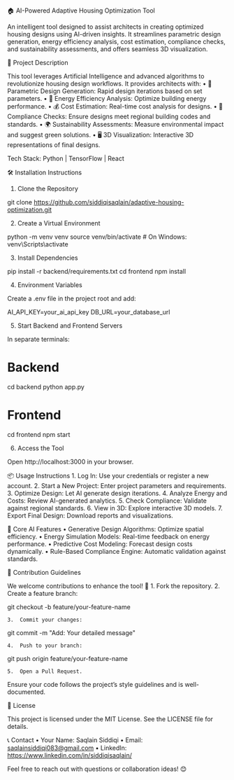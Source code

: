 🏠 AI-Powered Adaptive Housing Optimization Tool

An intelligent tool designed to assist architects in creating optimized housing designs using AI-driven insights. It streamlines parametric design generation, energy efficiency analysis, cost estimation, compliance checks, and sustainability assessments, and offers seamless 3D visualization.

🚀 Project Description

This tool leverages Artificial Intelligence and advanced algorithms to revolutionize housing design workflows. It provides architects with:
	•	📐 Parametric Design Generation: Rapid design iterations based on set parameters.
	•	🌱 Energy Efficiency Analysis: Optimize building energy performance.
	•	💰 Cost Estimation: Real-time cost analysis for designs.
	•	📜 Compliance Checks: Ensure designs meet regional building codes and standards.
	•	🌍 Sustainability Assessments: Measure environmental impact and suggest green solutions.
	•	🖥️ 3D Visualization: Interactive 3D representations of final designs.

Tech Stack: Python | TensorFlow | React

🛠️ Installation Instructions

1. Clone the Repository

git clone https://github.com/siddiqisaqlain/adaptive-housing-optimization.git


2. Create a Virtual Environment

python -m venv venv
source venv/bin/activate  # On Windows: venv\Scripts\activate

3. Install Dependencies

pip install -r backend/requirements.txt
cd frontend
npm install

4. Environment Variables

Create a .env file in the project root and add:

AI_API_KEY=your_ai_api_key
DB_URL=your_database_url

5. Start Backend and Frontend Servers

In separate terminals:

# Backend
cd backend
python app.py

# Frontend
cd frontend
npm start

6. Access the Tool

Open http://localhost:3000 in your browser.

📦 Usage Instructions
	1.	Log In: Use your credentials or register a new account.
	2.	Start a New Project: Enter project parameters and requirements.
	3.	Optimize Design: Let AI generate design iterations.
	4.	Analyze Energy and Costs: Review AI-generated analytics.
	5.	Check Compliance: Validate against regional standards.
	6.	View in 3D: Explore interactive 3D models.
	7.	Export Final Design: Download reports and visualizations.

🤖 Core AI Features
	•	Generative Design Algorithms: Optimize spatial efficiency.
	•	Energy Simulation Models: Real-time feedback on energy performance.
	•	Predictive Cost Modeling: Forecast design costs dynamically.
	•	Rule-Based Compliance Engine: Automatic validation against standards.

🤝 Contribution Guidelines

We welcome contributions to enhance the tool! 🚀
	1.	Fork the repository.
	2.	Create a feature branch:

git checkout -b feature/your-feature-name


	3.	Commit your changes:

git commit -m "Add: Your detailed message"


	4.	Push to your branch:

git push origin feature/your-feature-name


	5.	Open a Pull Request.

Ensure your code follows the project’s style guidelines and is well-documented.

📄 License

This project is licensed under the MIT License. See the LICENSE file for details.

📞 Contact
	•	Your Name: Saqlain Siddiqi
	•	Email: saqlainsiddiqi083@gmail.com
	•	LinkedIn: https://www.linkedin.com/in/siddiqisaqlain/

Feel free to reach out with questions or collaboration ideas! 😊
